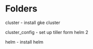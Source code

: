 # Folders

cluster - install gke cluster

cluster_config - set up tiller form helm 2

helm - install helm